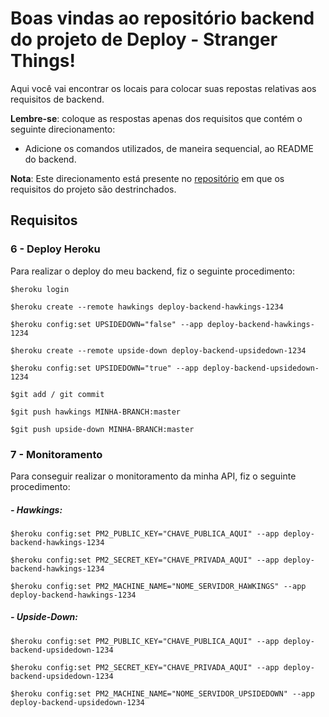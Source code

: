 # Boas vindas ao repositório backend do projeto de Deploy - Stranger Things!

Aqui você vai encontrar os locais para colocar suas repostas relativas aos requisitos de backend.

**Lembre-se**: coloque as respostas apenas dos requisitos que contém o seguinte direcionamento:

  - Adicione os comandos utilizados, de maneira sequencial, ao README do backend.

**Nota**: Este direcionamento está presente no [repositório](https://github.com/tryber/sd-01-block31-stranger-things) em que os requisitos do projeto são destrinchados.

## Requisitos

### 6 - Deploy Heroku

Para realizar o deploy do meu backend, fiz o seguinte procedimento:

`$heroku login`

`$heroku create --remote hawkings deploy-backend-hawkings-1234`

`$heroku config:set UPSIDEDOWN="false" --app deploy-backend-hawkings-1234`

`$heroku create --remote upside-down deploy-backend-upsidedown-1234`

`$heroku config:set UPSIDEDOWN="true" --app deploy-backend-upsidedown-1234`

`$git add / git commit`

`$git push hawkings MINHA-BRANCH:master`

`$git push upside-down MINHA-BRANCH:master`

### 7 - Monitoramento

Para conseguir realizar o monitoramento da minha API, fiz o seguinte procedimento:

##### - Hawkings:
`$heroku config:set PM2_PUBLIC_KEY="CHAVE_PUBLICA_AQUI" --app deploy-backend-hawkings-1234`

`$heroku config:set PM2_SECRET_KEY="CHAVE_PRIVADA_AQUI" --app deploy-backend-hawkings-1234`

`$heroku config:set PM2_MACHINE_NAME="NOME_SERVIDOR_HAWKINGS" --app deploy-backend-hawkings-1234`

##### - Upside-Down:
`$heroku config:set PM2_PUBLIC_KEY="CHAVE_PUBLICA_AQUI" --app deploy-backend-upsidedown-1234`

`$heroku config:set PM2_SECRET_KEY="CHAVE_PRIVADA_AQUI" --app deploy-backend-upsidedown-1234`

`$heroku config:set PM2_MACHINE_NAME="NOME_SERVIDOR_UPSIDEDOWN" --app deploy-backend-upsidedown-1234`
